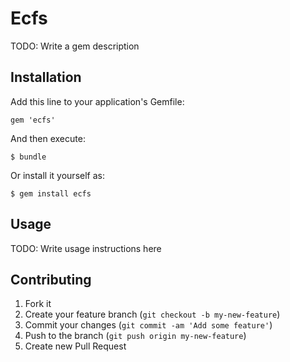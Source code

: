 # Ecfs

TODO: Write a gem description

## Installation

Add this line to your application's Gemfile:

    gem 'ecfs'

And then execute:

    $ bundle

Or install it yourself as:

    $ gem install ecfs

## Usage

TODO: Write usage instructions here

## Contributing

1. Fork it
2. Create your feature branch (`git checkout -b my-new-feature`)
3. Commit your changes (`git commit -am 'Add some feature'`)
4. Push to the branch (`git push origin my-new-feature`)
5. Create new Pull Request
